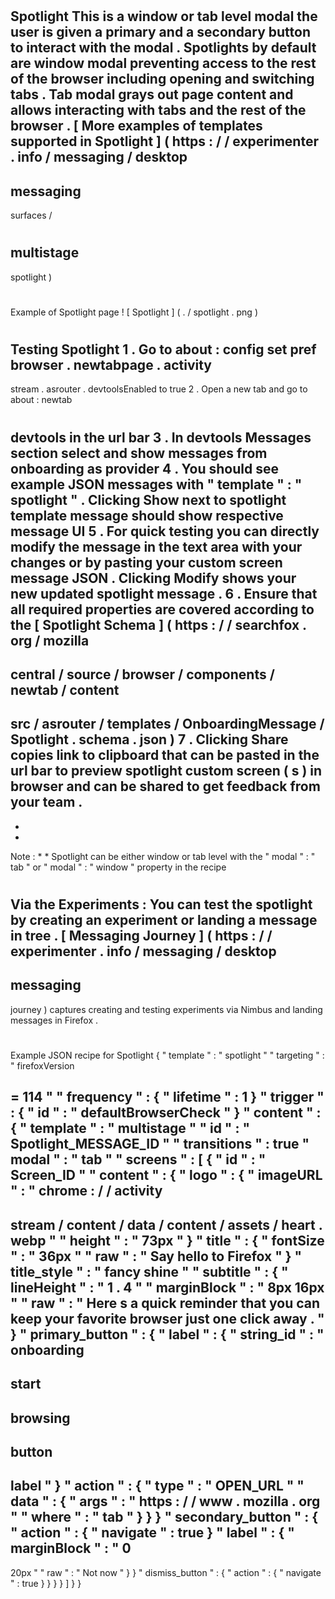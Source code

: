 #
Spotlight
This
is
a
window
or
tab
level
modal
the
user
is
given
a
primary
and
a
secondary
button
to
interact
with
the
modal
.
Spotlights
by
default
are
window
modal
preventing
access
to
the
rest
of
the
browser
including
opening
and
switching
tabs
.
Tab
modal
grays
out
page
content
and
allows
interacting
with
tabs
and
the
rest
of
the
browser
.
[
More
examples
of
templates
supported
in
Spotlight
]
(
https
:
/
/
experimenter
.
info
/
messaging
/
desktop
-
messaging
-
surfaces
/
#
multistage
-
spotlight
)
#
#
Example
of
Spotlight
page
!
[
Spotlight
]
(
.
/
spotlight
.
png
)
#
#
Testing
Spotlight
1
.
Go
to
about
:
config
set
pref
browser
.
newtabpage
.
activity
-
stream
.
asrouter
.
devtoolsEnabled
to
true
2
.
Open
a
new
tab
and
go
to
about
:
newtab
#
devtools
in
the
url
bar
3
.
In
devtools
Messages
section
select
and
show
messages
from
onboarding
as
provider
4
.
You
should
see
example
JSON
messages
with
"
template
"
:
"
spotlight
"
.
Clicking
Show
next
to
spotlight
template
message
should
show
respective
message
UI
5
.
For
quick
testing
you
can
directly
modify
the
message
in
the
text
area
with
your
changes
or
by
pasting
your
custom
screen
message
JSON
.
Clicking
Modify
shows
your
new
updated
spotlight
message
.
6
.
Ensure
that
all
required
properties
are
covered
according
to
the
[
Spotlight
Schema
]
(
https
:
/
/
searchfox
.
org
/
mozilla
-
central
/
source
/
browser
/
components
/
newtab
/
content
-
src
/
asrouter
/
templates
/
OnboardingMessage
/
Spotlight
.
schema
.
json
)
7
.
Clicking
Share
copies
link
to
clipboard
that
can
be
pasted
in
the
url
bar
to
preview
spotlight
custom
screen
(
s
)
in
browser
and
can
be
shared
to
get
feedback
from
your
team
.
-
*
*
Note
:
*
*
Spotlight
can
be
either
window
or
tab
level
with
the
"
modal
"
:
"
tab
"
or
"
modal
"
:
"
window
"
property
in
the
recipe
#
#
#
Via
the
Experiments
:
You
can
test
the
spotlight
by
creating
an
experiment
or
landing
a
message
in
tree
.
[
Messaging
Journey
]
(
https
:
/
/
experimenter
.
info
/
messaging
/
desktop
-
messaging
-
journey
)
captures
creating
and
testing
experiments
via
Nimbus
and
landing
messages
in
Firefox
.
#
#
#
Example
JSON
recipe
for
Spotlight
{
"
template
"
:
"
spotlight
"
"
targeting
"
:
"
firefoxVersion
>
=
114
"
"
frequency
"
:
{
"
lifetime
"
:
1
}
"
trigger
"
:
{
"
id
"
:
"
defaultBrowserCheck
"
}
"
content
"
:
{
"
template
"
:
"
multistage
"
"
id
"
:
"
Spotlight_MESSAGE_ID
"
"
transitions
"
:
true
"
modal
"
:
"
tab
"
"
screens
"
:
[
{
"
id
"
:
"
Screen_ID
"
"
content
"
:
{
"
logo
"
:
{
"
imageURL
"
:
"
chrome
:
/
/
activity
-
stream
/
content
/
data
/
content
/
assets
/
heart
.
webp
"
"
height
"
:
"
73px
"
}
"
title
"
:
{
"
fontSize
"
:
"
36px
"
"
raw
"
:
"
Say
hello
to
Firefox
"
}
"
title_style
"
:
"
fancy
shine
"
"
subtitle
"
:
{
"
lineHeight
"
:
"
1
.
4
"
"
marginBlock
"
:
"
8px
16px
"
"
raw
"
:
"
Here
s
a
quick
reminder
that
you
can
keep
your
favorite
browser
just
one
click
away
.
"
}
"
primary_button
"
:
{
"
label
"
:
{
"
string_id
"
:
"
onboarding
-
start
-
browsing
-
button
-
label
"
}
"
action
"
:
{
"
type
"
:
"
OPEN_URL
"
"
data
"
:
{
"
args
"
:
"
https
:
/
/
www
.
mozilla
.
org
"
"
where
"
:
"
tab
"
}
}
}
"
secondary_button
"
:
{
"
action
"
:
{
"
navigate
"
:
true
}
"
label
"
:
{
"
marginBlock
"
:
"
0
-
20px
"
"
raw
"
:
"
Not
now
"
}
}
"
dismiss_button
"
:
{
"
action
"
:
{
"
navigate
"
:
true
}
}
}
}
]
}
}
